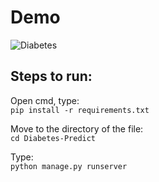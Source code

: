 # Demo  
![Diabetes](https://user-images.githubusercontent.com/68264150/126623741-99d8f6ff-2646-4dbb-8eb9-ace956a41a48.gif)  


## Steps to run:

Open cmd, type:  
`pip install -r requirements.txt`

Move to the directory of the file:  
`cd Diabetes-Predict`  

Type:  
`python manage.py runserver`  
